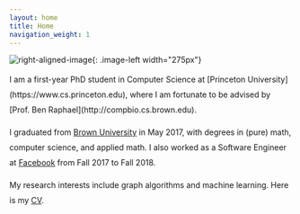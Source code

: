 ```yaml
---
layout: home
title: Home
navigation_weight: 1
---
```


<style type="text/css">
.image-left {
  display: block;
  margin-left: 20px;
  margin-right: auto;
  float: right;
}
.spaced-lines {line-height: 20pt;} 
</style>

![right-aligned-image](headshot5.png){: .image-left width="275px"}
<div markdown="1" class="spaced-lines">
I am a first-year PhD student in Computer Science at [Princeton University](https://www.cs.princeton.edu), where I am fortunate to be advised by [Prof. Ben Raphael](http://compbio.cs.brown.edu). 

I graduated from [Brown University](https://www.brown.edu) in May 2017, with degrees in (pure) math, computer science, and applied math. I also worked as a Software Engineer at [Facebook](https://www.facebook.com) from Fall 2017 to Fall 2018.

My research interests include graph algorithms and machine learning. Here is my [CV](chitra_cv_spring_2019.pdf).
</div>
